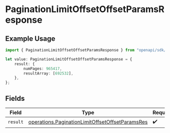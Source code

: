 # PaginationLimitOffsetOffsetParamsResponse

## Example Usage

```typescript
import { PaginationLimitOffsetOffsetParamsResponse } from "openapi/sdk/models/operations";

let value: PaginationLimitOffsetOffsetParamsResponse = {
    result: {
        numPages: 965417,
        resultArray: [692532],
    },
};
```

## Fields

| Field                                                                                                                     | Type                                                                                                                      | Required                                                                                                                  | Description                                                                                                               |
| ------------------------------------------------------------------------------------------------------------------------- | ------------------------------------------------------------------------------------------------------------------------- | ------------------------------------------------------------------------------------------------------------------------- | ------------------------------------------------------------------------------------------------------------------------- |
| `result`                                                                                                                  | [operations.PaginationLimitOffsetOffsetParamsRes](../../../sdk/models/operations/paginationlimitoffsetoffsetparamsres.md) | :heavy_check_mark:                                                                                                        | N/A                                                                                                                       |